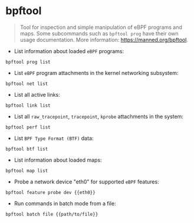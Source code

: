# bpftool

> Tool for inspection and simple manipulation of eBPF programs and maps.
> Some subcommands such as `bpftool prog` have their own usage documentation.
> More information: <https://manned.org/bpftool>.

- List information about loaded `eBPF` programs:

`bpftool prog list`

- List `eBPF` program attachments in the kernel networking subsystem:

`bpftool net list`

- List all active links:

`bpftool link list`

- List all `raw_tracepoint`, `tracepoint`, `kprobe` attachments in the system:

`bpftool perf list`

- List `BPF Type Format (BTF)` data:

`bpftool btf list`

- List information about loaded maps:

`bpftool map list`

- Probe a network device "eth0" for supported `eBPF` features:

`bpftool feature probe dev {{eth0}}`

- Run commands in batch mode from a file:

`bpftool batch file {{path/to/file}}`
